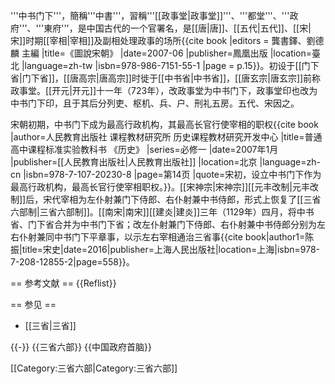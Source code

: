 '''中书门下'''，簡稱'''中書'''，習稱'''[[政事堂|政事堂]]'''、'''都堂'''、'''政府'''、'''東府'''，是中国古代的一个官署名，是[[唐|唐]]、[[五代|五代]]、[[宋|宋]]时期[[宰相|宰相]]及副相处理政事的场所<ref name="multiple1">{{cite book |editors  = 龔書鐸、劉德麟 主編 |title=《圖說宋朝》 |date=2007-06 |publisher=鳳凰出版 |location=臺北 |language=zh-tw |isbn=978-986-7151-55-1 |page = p.15}}</ref>。初设于[[门下省|门下省]]，[[唐高宗|唐高宗]]时徙于[[中书省|中书省]]，[[唐玄宗|唐玄宗]]前称政事堂。[[开元|开元]]十一年（723年），改政事堂为中书门下，政事堂印也改为中书门下印，且于其后分列吏、枢机、兵、户、刑礼五房。五代、宋因之。

宋朝初期，中书门下成为最高行政机构，其最高长官行使宰相的职权<ref name="multiple2">{{cite book |author=人民教育出版社 课程教材研究所 历史课程教材研究开发中心 |title=普通高中课程标准实验教科书 《历史》 |series=必修一 |date=2007年1月 |publisher=[[人民教育出版社|人民教育出版社]] |location=北京 |language=zh-cn |isbn=978-7-107-20230-8 |page=第14页 |quote=宋初，设立中书门下作为最高行政机构，最高长官行使宰相职权。}}</ref>。[[宋神宗|宋神宗]][[元丰改制|元丰改制]]后，宋代宰相为左仆射兼门下侍郎、右仆射兼中书侍郎，形式上恢复了[[三省六部制|三省六部制]]。[[南宋|南宋]][[建炎|建炎]]三年（1129年）四月，将中书省、门下省合并为中书门下省；改左仆射兼门下侍郎、右仆射兼中书侍郎分别为左右仆射兼同中书门下平章事，以示左右宰相通治三省事<ref>{{cite book|author1=陈振|title=宋史|date=2016|publisher=上海人民出版社|location=上海|isbn=978-7-208-12855-2|page=558}}</ref>。

== 参考文献 ==
{{Reflist}}

== 参见 ==
* [[三省|三省]]

{{-}}
{{三省六部}}
{{中国政府首脑}}

[[Category:三省六部|Category:三省六部]]